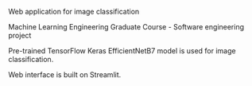 Web application for image classification

Machine Learning Engineering Graduate Course - Software engineering project

Pre-trained TensorFlow Keras EfficientNetB7 model is used for image classification.

Web interface is built on Streamlit.
